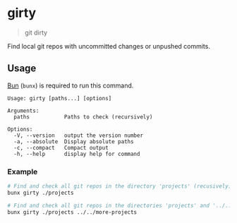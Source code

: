 # girty

> git dirty

Find local git repos with uncommitted changes or unpushed commits.

## Usage

[Bun](https://bun.sh/) (`bunx`) is required to run this command.

```
Usage: girty [paths...] [options]

Arguments:
  paths           Paths to check (recursively)

Options:
  -V, --version   output the version number
  -a, --absolute  Display absolute paths
  -c, --compact   Compact output
  -h, --help      display help for command
```

### Example

```sh
# Find and check all git repos in the directory 'projects' (recusively).
bunx girty ./projects

# Find and check all git repos in the directories 'projects' and '../../more-projects' (recusively).
bunx girty ./projects ../../more-projects
```
